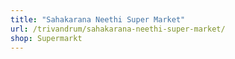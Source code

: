 ```yaml
---
title: "Sahakarana Neethi Super Market"
url: /trivandrum/sahakarana-neethi-super-market/
shop: Supermarkt
---
```

